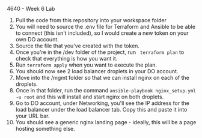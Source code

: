 4640 - Week 6 Lab

1) Pull the code from this repository into your workspace folder
2) You will need to source the .env file for Terraform and Ansible to be able to connect (this isn't included), so I would create a new token on your own DO account.
3) Source the file that you've created with the token.
4) Once you're in the /dev folder of the project, run ``` terraform plan``` to check that everything is how you want it.
5) Run ``` terraform apply ``` when you want to execute the plan.
6) You should now see 2 load balancer droplets in your DO account.
7) Move into the /mgmt folder so that we can install nginx on each of the droplets.
8) Once in that folder, run the command ``` ansible-playbook nginx_setup.yml  -u root ``` and this will install and start nginx on both droplets.
9) Go to DO account, under Networking, you'll see the IP address for the load balancer under the load balancer tab. Copy this and paste it into your URL bar.
10) You should see a generic nginx landing page - ideally, this will be a page hosting something else.
